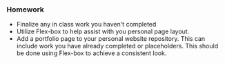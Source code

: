 ### Homework

* Finalize any in class work you haven't completed
* Utilize Flex-box to help assist with you personal page layout.
* Add a portfolio page to your personal website repository. This can include work you have already completed or placeholders. This should be done using Flex-box to achieve a consistent look.

